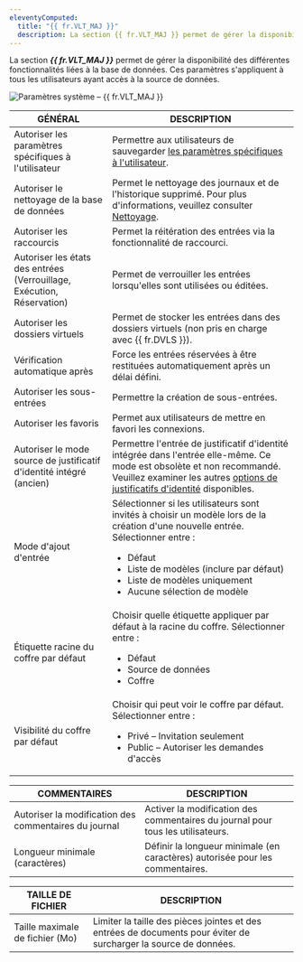 ```yaml
---
eleventyComputed:
  title: "{{ fr.VLT_MAJ }}"
  description: La section {{ fr.VLT_MAJ }} permet de gérer la disponibilité des différentes fonctionnalités liées à la base de données.
---
```

La section ***{{ fr.VLT_MAJ }}*** permet de gérer la disponibilité des différentes fonctionnalités liées à la base de données. Ces paramètres s'appliquent à tous les utilisateurs ayant accès à la source de données.

![Paramètres système – {{ fr.VLT_MAJ }}](https://cdnweb.devolutions.net/docs/RDMW4027_2024_1.png)

| GÉNÉRAL                        | DESCRIPTION                                                            |
|------------------------------- |------------------------------------------------------------------------|
| Autoriser les paramètres spécifiques à l'utilisateur | Permettre aux utilisateurs de sauvegarder [les paramètres spécifiques à l'utilisateur](/rdm/windows/commands/edit/setting-overrides/specific-settings/).    |
| Autoriser le nettoyage de la base de données      | Permet le nettoyage des journaux et de l'historique supprimé. Pour plus d'informations, veuillez consulter [Nettoyage](/rdm/windows/commands/administration/).    |
| Autoriser les raccourcis              | Permet la réitération des entrées via la fonctionnalité de raccourci.                  |
| Autoriser les états des entrées (Verrouillage, Exécution, Réservation)   | Permet de verrouiller les entrées lorsqu'elles sont utilisées ou éditées.                                     |
| Autoriser les dossiers virtuels                          | Permet de stocker les entrées dans des dossiers virtuels (non pris en charge avec {{ fr.DVLS }}).                       |
| Vérification automatique après                       | Force les entrées réservées à être restituées automatiquement après un délai défini.                                     |
| Autoriser les sous-entrées                              | Permettre la création de sous-entrées.            |
| Autoriser les favoris                                | Permet aux utilisateurs de mettre en favori les connexions.                       |
| Autoriser le mode source de justificatif d'identité intégré (ancien) | Permettre l'entrée de justificatif d'identité intégrée dans l'entrée elle-même. Ce mode est obsolète et non recommandé. Veuillez examiner les autres [options de justificatifs d'identité](/rdm/windows/commands/edit/entries/entry-credentials-options/) disponibles.                        |
| Mode d'ajout d'entrée                                | Sélectionner si les utilisateurs sont invités à choisir un modèle lors de la création d'une nouvelle entrée. Sélectionner entre : <ul><li>Défaut</li><li>Liste de modèles (inclure par défaut)</li><li>Liste de modèles uniquement</li> <li>Aucune sélection de modèle</li></ul>      |
| Étiquette racine du coffre par défaut | Choisir quelle étiquette appliquer par défaut à la racine du coffre. Sélectionner entre : <ul><li>Défaut</li><li>Source de données</li><li>Coffre</li></ul>
| Visibilité du coffre par défaut | Choisir qui peut voir le coffre par défaut. Sélectionner entre : <ul><li>Privé – Invitation seulement</li><li>Public – Autoriser les demandes d'accès</li></ul>

| COMMENTAIRES              | DESCRIPTION                                                     |
|--------------------------|-----------------------------------------------------------------|
| Autoriser la modification des commentaires du journal | Activer la modification des commentaires du journal pour tous les utilisateurs.              |
| Longueur minimale (caractères) | Définir la longueur minimale (en caractères) autorisée pour les commentaires.    |


| TAILLE DE FICHIER              | DESCRIPTION                                                                              |
|-------------------------------|------------------------------------------------------------------------------------------|
| Taille maximale de fichier (Mo) | Limiter la taille des pièces jointes et des entrées de documents pour éviter de surcharger la source de données. |
